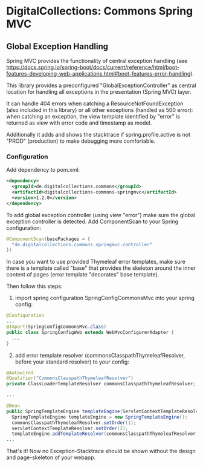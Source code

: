 # DigitalCollections: Commons Spring MVC

## Global Exception Handling

Spring MVC provides the functionality of central exception handling (see <https://docs.spring.io/spring-boot/docs/current/reference/html/boot-features-developing-web-applications.html#boot-features-error-handling>).

This library provides a preconfigured "GlobalExceptionController" as central location for handling all exceptions in the presentation (Spring MVC) layer.

It can handle 404 errors when catching a ResourceNotFoundException (also included in this library) or all other exceptions (handled as 500 error): when catching an exception, the view template identified by "error" is returned as view with error code and timestamp as model.

Additionally it adds and shows the stacktrace if spring.profile.active is not "PROD" (production) to make debugging more comfortable.

### Configuration

Add dependency to pom.xml:

```xml
<dependency>
  <groupId>de.digitalcollections.commons</groupId>
  <artifactId>digitalcollections-commons-springmvc</artifactId>
  <version>1.2.0</version>
</dependency>
```

To add global exception controller (using view "error") make sure the global exception controller is detected.
Add ComponentScan to your Spring configuration:

```java
@ComponentScan(basePackages = {
  "de.digitalcollections.commons.springmvc.controller"
})
```

In case you want to use provided Thymeleaf error templates, make sure there is a template called "base" that provides the skeleton around the inner content of pages (error template "decorates" base template).

Then follow this steps:

1. import spring configuration SpringConfigCommonsMvc into your spring config:

```java
@Configuration
...
@Import(SpringConfigCommonsMvc.class)
public class SpringConfigWeb extends WebMvcConfigurerAdapter {
  ...
}
```

2. add error template resolver (commonsClasspathThymeleafResolver, before your standard resolver) to your config:

```java
@Autowired
@Qualifier("CommonsClasspathThymeleafResolver")
private ClassLoaderTemplateResolver commonsClasspathThymeleafResolver;

...

@Bean
public SpringTemplateEngine templateEngine(ServletContextTemplateResolver servletContextTemplateResolver) {
  SpringTemplateEngine templateEngine = new SpringTemplateEngine();
  commonsClasspathThymeleafResolver.setOrder(1);
  servletContextTemplateResolver.setOrder(2);
  templateEngine.addTemplateResolver(commonsClasspathThymeleafResolver);
...
```

That's it! Now no Exception-Stacktrace should be shown without the design and page-skeleton of your webapp.